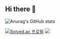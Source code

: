 ## Hi there 👋

![Anurag's GitHub stats](https://github-readme-stats.vercel.app/api?username=Youn-Rha&show_icons=true&theme=dark)

[![Solved.ac 프로필](http://mazassumnida.wtf/api/v2/generate_badge?boj=ry0218)](https://solved.ac/ry0218) <img src="http://mazandi.herokuapp.com/api?handle=ry0218&theme=dark"/>
<!--
**Youn-Rha/Youn-Rha** is a ✨ _special_ ✨ repository because its `README.md` (this file) appears on your GitHub profile.

Here are some ideas to get you started:



- 🔭 I’m currently working on ...
- 🌱 I’m currently learning ...
- 👯 I’m looking to collaborate on ...
- 🤔 I’m looking for help with ...
- 💬 Ask me about ...
- 📫 How to reach me: ...
- 😄 Pronouns: ...
- ⚡ Fun fact: ...
-->

